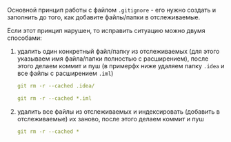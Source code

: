 Основной принцип работы с файлом `.gitignore` - его нужно создать и заполнить до того, как добавите файлы/папки в отслеживаемые.

Если этот принцип нарушен, то исправить ситуацию можно двумя способами:
1. удалить один конкретный файл/папку из отслеживаемых (для этого указываем имя файла/папки полностью с расширением), после этого делаем коммит и пуш (в примерфх ниже удаляем папку `.idea` и все файлы с расширением `.iml`)
   ```yml
   git rm -r --cached .idea/
   ```
   ```yml
   git rm -r --cached *.iml
   ```
2. удалить все файлы из отслеживаемых и индексировать (добавить в отслеживаемые) их заново, после этого делаем коммит и пуш
   ```yml
   git rm -r --cached *
   ```
